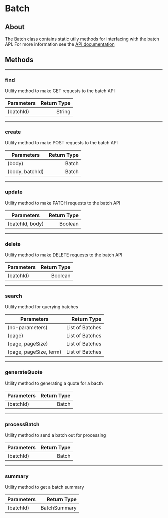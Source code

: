 # Batch

## About
The Batch class contains static utily methods for interfacing with the batch API. For more information see the [API documentation](http://docs.paymentrails.com/#payments)

## **Methods**
---
### **find**
Utility method to make GET requests to the batch API

Parameters | Return Type
--- | ---:
(batchId) | String


---
### **create**
Utility method to make POST requests to the batch API

Parameters | Return Type
--- | ---:
(body) | Batch
(body, batchId) | Batch

---
### **update**
Utility method to make PATCH requests to the batch API

Parameters | Return Type
--- | ---:
(batchId, body) | Boolean

---
### **delete**
Utility method to make DELETE requests to the batch API

Parameters | Return Type
--- | ---:
(batchId) | Boolean

---
### **search**
Utility method for querying batches

Parameters | Return Type
--- | ---:
(no-parameters) | List of Batches
(page) | List of Batches
(page, pageSize) | List of Batches
(page, pageSize, term) | List of Batches

---
### **generateQuote**
Utility method to generating a quote for a bacth

Parameters | Return Type
--- | ---:
(batchId) | Batch


---
### **processBatch**
Utility method to send a batch out for processing

Parameters | Return Type
--- | ---:
(batchId) | Batch


---
### **summary**
Utility method to get a batch summary

Parameters | Return Type
--- | ---:
(batchId) | BatchSummary
